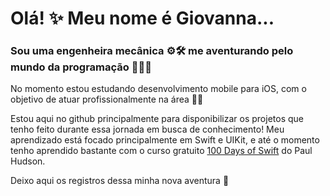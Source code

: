 # Olá! ✨ Meu nome é Giovanna...

### Sou uma engenheira mecânica ⚙️🛠 me aventurando pelo mundo da programação 👩🏻‍💻

No momento estou estudando desenvolvimento mobile para iOS, com o objetivo de atuar profissionalmente na área 🤞🏻

Estou aqui no github principalmente para disponibilizar os projetos que tenho feito durante essa jornada em busca de conhecimento!
Meu aprendizado está focado principalmente em Swift e UIKit, e até o momento tenho aprendido bastante com o curso gratuito [100 Days of Swift](hhttps://www.hackingwithswift.com/100/)
do Paul Hudson.

Deixo aqui os registros dessa minha nova aventura 🚀
